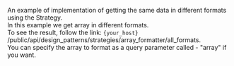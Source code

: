 An example of implementation of getting the same data in different formats using the Strategy.<br/>
In this example we get array in different formats.<br/>
To see the result, follow the link: ``{your_host} ``/public/api/design_patterns/strategies/array_formatter/all_formats.<br/>
You can specify the array to format as a query parameter called - "array" if you want.<br/>
